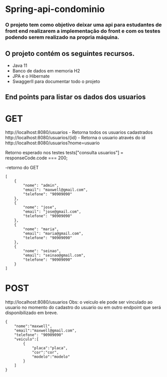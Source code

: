# Spring-api-condominio
### O projeto tem como objetivo deixar uma api para estudantes de front end realizarem a implementação do front e com os testes podendo serem realizado na propria máquina.

## O projeto contém os seguintes recursos.
- Java 11
- Banco de dados em memoria H2
- JPA e o Hibernate
- SwaggerII para documentar todo o projeto


## End points para listar os dados dos usuarios

# GET
http://localhost:8080/usuarios      - Retorna todos os usuarios cadastrados
http://localhost:8080/usuarios/{id} - Retorna o usuario através do id
http://localhost:8080/usuarios?nome=usuario

Retorno esperado nos testes
tests["consulta usuarios"] = responseCode.code === 200;

-retorno do GET

    [
        {
            "nome": "admin",
            "email": "maxwell@gmail.com",
            "telefone": "90909090"
        },
        {
            "nome": "jose",
            "email": "jose@gmail.com",
            "telefone": "90909090"
        },
        {
            "nome": "maria",
            "email": "maria@gmail.com",
            "telefone": "90909090"
        },
        {
            "nome": "seinao",
            "email": "seinao@gmail.com",
            "telefone": "90909090"
        }
    ]

# POST

http://localhost:8080/usuarios  Obs: o veiculo ele pode ser vinculado ao usuario no momento do cadastro do usuario ou em outro endpoint que será 
disponibilizado em breve.

    {
        "nome":"maxwell",
        "email":"maxwell@gmail.com",
        "telefone": "90909090"
        "veiculo":[
            {
                "placa":"placa",
                "cor":"cor",
                "modelo":"modelo"
            }
        ]
    }



